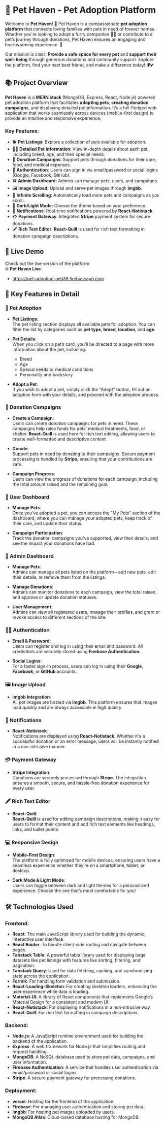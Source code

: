 # 🐾 Pet Haven - Pet Adoption Platform

Welcome to **Pet Haven**! 🌟 Pet Haven is a compassionate **pet adoption platform** that connects loving families with pets in need of forever homes. Whether you're looking to adopt a furry companion 🐶🐱 or contribute to a pet’s journey through donations, Pet Haven ensures an engaging and heartwarming experience. 💖

Our mission is clear: **Provide a safe space for every pet** and **support their well-being** through generous donations and community support. Explore the platform, find your next best friend, and make a difference today! 🌍💕

## 📚 Project Overview
**Pet Haven** is a **MERN stack** (MongoDB, Express, React, Node.js) powered pet adoption platform that facilitates **adopting pets**, **creating donation campaigns**, and displaying detailed pet information. It’s a full-fledged web application that works seamlessly across devices (mobile-first design) to provide an intuitive and responsive experience.

### Key Features:
- 🐕 **Pet Listings**: Explore a collection of pets available for adoption.
- 🧑‍⚕️ **Detailed Pet Information**: View in-depth details about each pet, including breed, age, and their special needs.
- 💖 **Donation Campaigns**: Support pets through donations for their care, food, and medical expenses.
- 👤 **Authentication**: Users can sign in via email/password or social logins (Google, Facebook, GitHub).
- 🛠️ **Admin Dashboard**: Admins can manage pets, users, and campaigns.
- 🖼️ **Image Upload**: Upload and serve pet images through **imgbb**.
- 🔄 **Infinite Scrolling**: Automatically load more pets and campaigns as you scroll.
- 🌙 **Dark/Light Mode**: Choose the theme based on your preference.
- 💬 **Notifications**: Real-time notifications powered by **React-Notistack**.
- 💳 **Payment Gateway**: Integrated **Stripe** payment system for secure donations.
- 🖋️ **Rich Text Editor**: **React-Quill** is used for rich text formatting in donation campaign descriptions.

## 🚀 Live Demo
Check out the live version of the platform:  
🌐 **Pet Haven Live**
- https://pet-adoption-aeb39.firebaseapp.com

## 🔑 Key Features in Detail

### 🐾 **Pet Adoption**
- **Pet Listings**:  
  The pet listing section displays all available pets for adoption. You can filter the list by categories such as **pet type**, **breed**, **location**, and **age**.
  
- **Pet Details**:  
  When you click on a pet’s card, you’ll be directed to a page with more information about the pet, including:
  - Breed
  - Age
  - Special needs or medical conditions
  - Personality and backstory
  
- **Adopt a Pet**:  
  If you wish to adopt a pet, simply click the "Adopt" button, fill out an adoption form with your details, and proceed with the adoption process.

### 💖 **Donation Campaigns**
- **Create a Campaign**:  
  Users can create donation campaigns for pets in need. These campaigns help raise funds for pets’ medical treatments, food, or shelter. **React-Quill** is used here for rich text editing, allowing users to create well-formatted and descriptive content.

- **Donate**:  
  Support pets in need by donating to their campaigns. Secure payment processing is handled by **Stripe**, ensuring that your contributions are safe.

- **Campaign Progress**:  
  Users can view the progress of donations for each campaign, including the total amount raised and the remaining goal.

### 🌟 **User Dashboard**
- **Manage Pets**:  
  Once you’ve adopted a pet, you can access the "My Pets" section of the dashboard, where you can manage your adopted pets, keep track of their care, and update their status.
  
- **Campaign Participation**:  
  Track the donation campaigns you've supported, view their details, and see the impact your donations have had.

### 🌙 **Admin Dashboard**
- **Manage Pets**:  
  Admins can manage all pets listed on the platform—add new pets, edit their details, or remove them from the listings.
  
- **Manage Donations**:  
  Admins can monitor donations to each campaign, view the total raised, and approve or update donation statuses.

- **User Management**:  
  Admins can view all registered users, manage their profiles, and grant or revoke access to different sections of the site.

### 🧑‍💻 **Authentication**
- **Email & Password**:  
  Users can register and log in using their email and password. All credentials are securely stored using **Firebase Authentication**.
  
- **Social Logins**:  
  For a faster sign-in process, users can log in using their **Google**, **Facebook**, or **GitHub** accounts.

### 🖼️ **Image Upload**
- **imgbb Integration**:  
  All pet images are hosted via **imgbb**. This platform ensures that images load quickly and are always accessible in high quality.

### 💬 **Notifications**
- **React-Notistack**:  
  Notifications are displayed using **React-Notistack**. Whether it's a successful donation or an error message, users will be instantly notified in a non-intrusive manner.

### 💳 **Payment Gateway**
- **Stripe Integration**:  
  Donations are securely processed through **Stripe**. The integration ensures a smooth, secure, and hassle-free donation experience for every user.

### 🖋️ **Rich Text Editor**
- **React-Quill**:  
  **React-Quill** is used for editing campaign descriptions, making it easy for users to format their content and add rich text elements like headings, links, and bullet points.

### 💻 **Responsive Design**
- **Mobile-First Design**:  
  The platform is fully optimized for mobile devices, ensuring users have a seamless experience whether they’re on a smartphone, tablet, or desktop.

- **Dark Mode & Light Mode**:  
  Users can toggle between dark and light themes for a personalized experience. Choose the one that’s most comfortable for you!

## 🛠️ Technologies Used

### Frontend:
- **React**: The main JavaScript library used for building the dynamic, interactive user interface.
- **React Router**: To handle client-side routing and navigate between pages.
- **Tanstack Table**: A powerful table library used for displaying large datasets like pet listings with features like sorting, filtering, and pagination.
- **Tanstack Query**: Used for data fetching, caching, and synchronizing state across the application.
- **Formik**: For handling form validation and submission.
- **React-Loading-Skeleton**: For creating skeleton loaders, enhancing the user experience while data is loading.
- **Material-UI**: A library of React components that implements Google’s Material Design for a consistent and modern UI.
- **React-Notistack**: For displaying notifications in a non-intrusive way.
- **React-Quill**: For rich text formatting in campaign descriptions.
  
### Backend:
- **Node.js**: A JavaScript runtime environment used for building the backend of the application.
- **Express**: A web framework for Node.js that simplifies routing and request handling.
- **MongoDB**: A NoSQL database used to store pet data, campaigns, and user information.
- **Firebase Authentication**: A service that handles user authentication via email/password or social logins.
- **Stripe**: A secure payment gateway for processing donations.
  
### Deployment:
- **vercel**: Hosting for the frontend of the application.
- **Firebase**: For managing user authentication and storing pet data.
- **imgbb**: For hosting pet images uploaded by users.
- **MongoDB Atlas**: Cloud-based database hosting for MongoDB.
